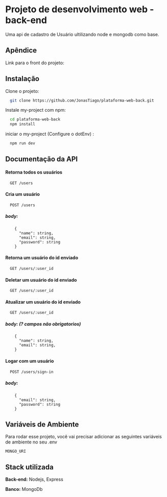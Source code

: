 
# Projeto de desenvolvimento web - back-end

Uma api de cadastro de Usuário ultilizando node e mongodb como base.

## Apêndice

Link para o front do projeto: 


## Instalação

Clone o projeto:

```bash
  git clone https://github.com/JonasTiago/plataforma-web-back.git
```

Instale my-project com npm:

```bash
  cd plataforma-web-back
  npm install
```

iniciar o my-project (Configure o dotEnv) :

```bash
  npm run dev
```
    
## Documentação da API

#### Retorna todos os usuários

```http
  GET /users
```

#### Cria um usuário

```http
  POST /users
```
##### body:
```body
    {
      "name": string,
      "email": string,
      "password": string
    }
```

#### Retorna um usuário do id enviado

```http
  GET /users/:user_id
```
#### Deletar um usuário do id enviado

```http
  GET /users/:user_id
```

#### Atualizar um usuário do id enviado

```http
  GET /users/:user_id
```
##### body: (? campos não obrigatorios)
```body
    {
      "name": string,
      "email": string,
    }
```

#### Logar com um usuário

```http
  POST /users/sign-in
```
##### body:
```body
    {
      "email": string,
      "password": string
    }
```




## Variáveis de Ambiente

Para rodar esse projeto, você vai precisar adicionar as seguintes variáveis de ambiente no seu .env

`MONGO_URI`


## Stack utilizada

**Back-end:** Nodejs, Express

**Banco:** MongoDb

